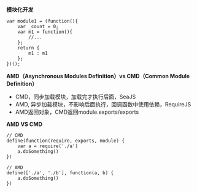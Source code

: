 **模块化开发**
```
var module1 = (function(){
    var _count = 0;
    var m1 = function(){
        //...
    };
    return {
        m1 : m1
    };
})();
```


**AMD（Asynchronous Modules Definition）vs CMD（Common Module Definition）**
- CMD，同步加载模块，加载完才执行后面，SeaJS
- AMD, 异步加载模块，不影响后面执行，回调函数中使用依赖，RequireJS
- AMD返回对象，CMD返回module.exports/exports


**AMD VS CMD**
```
// CMD
define(function(require, exports, module) {
    var a = require('./a')
    a.doSomething()
})

// AMD
define(['./a', './b'], function(a, b) {
    a.doSomething()
})
```
